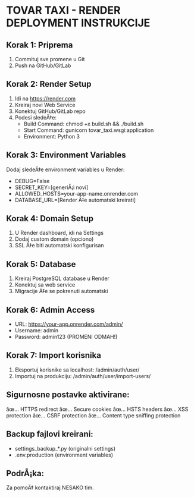 ﻿# TOVAR TAXI - RENDER DEPLOYMENT INSTRUKCIJE

## Korak 1: Priprema
1. Commituj sve promene u Git
2. Push na GitHub/GitLab

## Korak 2: Render Setup
1. Idi na https://render.com
2. Kreiraj novi Web Service
3. Konektuj GitHub/GitLab repo
4. Podesi sledeÄ‡e:
   - Build Command: chmod +x build.sh && ./build.sh
   - Start Command: gunicorn tovar_taxi.wsgi:application
   - Environment: Python 3

## Korak 3: Environment Variables
Dodaj sledeÄ‡e environment variables u Render:
- DEBUG=False
- SECRET_KEY=[generiÅ¡i novi]
- ALLOWED_HOSTS=your-app-name.onrender.com
- DATABASE_URL=[Render Ä‡e automatski kreirati]

## Korak 4: Domain Setup
1. U Render dashboard, idi na Settings
2. Dodaj custom domain (opciono)
3. SSL Ä‡e biti automatski konfigurisan

## Korak 5: Database
1. Kreiraj PostgreSQL database u Render
2. Konektuj sa web service
3. Migracije Ä‡e se pokrenuti automatski

## Korak 6: Admin Access
- URL: https://your-app.onrender.com/admin/
- Username: admin
- Password: admin123 (PROMENI ODMAH!)

## Korak 7: Import korisnika
1. Eksportuj korisnike sa localhost: /admin/auth/user/
2. Importuj na produkciju: /admin/auth/user/import-users/

## Sigurnosne postavke aktivirane:
âœ… HTTPS redirect
âœ… Secure cookies
âœ… HSTS headers
âœ… XSS protection
âœ… CSRF protection
âœ… Content type sniffing protection

## Backup fajlovi kreirani:
- settings_backup_*.py (originalni settings)
- .env.production (environment variables)

## PodrÅ¡ka:
Za pomoÄ‡ kontaktiraj NESAKO tim.
